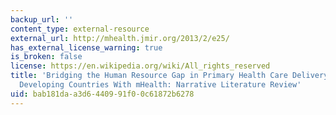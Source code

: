 ```yaml
---
backup_url: ''
content_type: external-resource
external_url: http://mhealth.jmir.org/2013/2/e25/
has_external_license_warning: true
is_broken: false
license: https://en.wikipedia.org/wiki/All_rights_reserved
title: 'Bridging the Human Resource Gap in Primary Health Care Delivery Systems of
  Developing Countries With mHealth: Narrative Literature Review'
uid: bab181da-a3d6-4409-91f0-0c61872b6278
---
```

